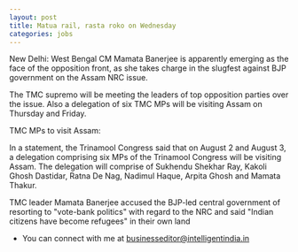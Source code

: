 ```yaml
---
layout: post
title: Matua rail, rasta roko on Wednesday
categories: jobs
---
```

New Delhi: West Bengal CM Mamata Banerjee is apparently emerging as the face of the opposition front, as she takes charge in the slugfest against BJP government on the Assam NRC issue.

The TMC supremo will be meeting the leaders of top opposition parties over the issue. Also a delegation of six TMC MPs will be visiting Assam on Thursday and Friday.

TMC MPs to visit Assam:

In a statement, the Trinamool Congress said that on August 2 and August 3, a delegation comprising six MPs of the Trinamool Congress will be visiting Assam. The delegation will comprise of Sukhendu Shekhar Ray, Kakoli Ghosh Dastidar, Ratna De Nag, Nadimul Haque, Arpita Ghosh and Mamata Thakur.

TMC leader Mamata Banerjee accused the BJP-led central government of resorting to "vote-bank politics" with regard to the NRC and said "Indian citizens have become refugees" in their own land


- You can connect with me at [businesseditor@intelligentindia.in](mailto:businesseditor@intelligentindia.in)
 


